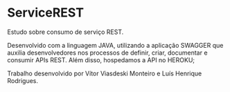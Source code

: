 # ServiceREST
Estudo sobre consumo de serviço REST.

Desenvolvido com  a linguagem JAVA, utilizando a aplicação SWAGGER que auxilia desenvolvedores nos processos de definir, criar, documentar e consumir APIs REST.
Além disso, hospedamos a API no HEROKU;


Trabalho desenvolvido por Vítor Viasdeski Monteiro e Luís Henrique Rodrigues.
